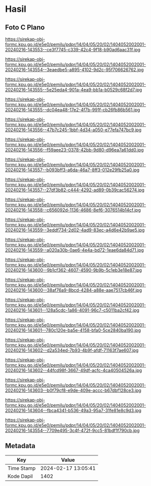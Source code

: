 # Hasil

## Foto C Plano

https://sirekap-obj-formc.kpu.go.id/e5e0/pemilu/pdpr/14/04/05/20/02/1404052002001-20240216-143553--ce3f7745-c339-42c4-9f18-b90ad6aac31f.jpg

https://sirekap-obj-formc.kpu.go.id/e5e0/pemilu/pdpr/14/04/05/20/02/1404052002001-20240216-143554--3eaedbe5-a895-4102-9d2c-95f706626762.jpg

https://sirekap-obj-formc.kpu.go.id/e5e0/pemilu/pdpr/14/04/05/20/02/1404052002001-20240216-143555--5e25eda4-901a-4ea9-bb1a-b0529c68f2d7.jpg

https://sirekap-obj-formc.kpu.go.id/e5e0/pemilu/pdpr/14/04/05/20/02/1404052002001-20240216-143555--dc04ea48-17e2-4f7b-991f-cb26fb86b561.jpg

https://sirekap-obj-formc.kpu.go.id/e5e0/pemilu/pdpr/14/04/05/20/02/1404052002001-20240216-143556--47b7c245-1bbf-4d34-a050-e77efa747bc9.jpg

https://sirekap-obj-formc.kpu.go.id/e5e0/pemilu/pdpr/14/04/05/20/02/1404052002001-20240216-143556--f59aee23-0378-42bb-9d80-d96ea7a61dd0.jpg

https://sirekap-obj-formc.kpu.go.id/e5e0/pemilu/pdpr/14/04/05/20/02/1404052002001-20240216-143557--b093bff3-a6da-46a7-8ff3-012e29fb25a0.jpg

https://sirekap-obj-formc.kpu.go.id/e5e0/pemilu/pdpr/14/04/05/20/02/1404052002001-20240216-143557--27df3b82-c444-4292-ad89-0b39cac56274.jpg

https://sirekap-obj-formc.kpu.go.id/e5e0/pemilu/pdpr/14/04/05/20/02/1404052002001-20240216-143558--c656092d-1136-4686-8ef6-3076514b14cf.jpg

https://sirekap-obj-formc.kpu.go.id/e5e0/pemilu/pdpr/14/04/05/20/02/1404052002001-20240216-143559--3eddf734-2d02-4ad9-83ec-a4d6e42b9ae5.jpg

https://sirekap-obj-formc.kpu.go.id/e5e0/pemilu/pdpr/14/04/05/20/02/1404052002001-20240216-143559--a020a30b-0ae6-4e4a-bd72-1eae6da84d71.jpg

https://sirekap-obj-formc.kpu.go.id/e5e0/pemilu/pdpr/14/04/05/20/02/1404052002001-20240216-143600--9b1cf362-4607-4590-9b9b-5c1eb3e18e87.jpg

https://sirekap-obj-formc.kpu.go.id/e5e0/pemilu/pdpr/14/04/05/20/02/1404052002001-20240216-143600--38af76a9-8bcd-4284-a88e-aae7517cb46f.jpg

https://sirekap-obj-formc.kpu.go.id/e5e0/pemilu/pdpr/14/04/05/20/02/1404052002001-20240216-143601--128a5cdc-1a86-4091-96c7-c5011ba2cf42.jpg

https://sirekap-obj-formc.kpu.go.id/e5e0/pemilu/pdpr/14/04/05/20/02/1404052002001-20240216-143601--780c120e-ba5e-4158-bfa0-5ce2840ba190.jpg

https://sirekap-obj-formc.kpu.go.id/e5e0/pemilu/pdpr/14/04/05/20/02/1404052002001-20240216-143602--d2a534ed-7b93-4b9f-afdf-71163f7ae607.jpg

https://sirekap-obj-formc.kpu.go.id/e5e0/pemilu/pdpr/14/04/05/20/02/1404052002001-20240216-143602--44fcd98f-3667-49df-acfc-4ca40504526a.jpg

https://sirekap-obj-formc.kpu.go.id/e5e0/pemilu/pdpr/14/04/05/20/02/1404052002001-20240216-143603--b0f79cf8-e9de-409e-accc-b67dbf128ce3.jpg

https://sirekap-obj-formc.kpu.go.id/e5e0/pemilu/pdpr/14/04/05/20/02/1404052002001-20240216-143604--fbca4341-b536-49a3-95a7-31fe81e8c9d3.jpg

https://sirekap-obj-formc.kpu.go.id/e5e0/pemilu/pdpr/14/04/05/20/02/1404052002001-20240216-143554--7709e495-3c4f-472f-9cc5-81bdf1f790cb.jpg


## Metadata

| Key        | Value               |
| ---------- | ------------------- |
| Time Stamp | 2024-02-17 13:05:41 |
| Kode Dapil | 1402                |



